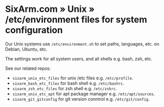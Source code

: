 # SixArm.com » Unix » <br> /etc/environment files for system configuration

Our Unix systems use `/etc/environment.sh` to set paths, languages, etc. on Debian, Ubuntu, etc.

The settings work for all system users, and all shells e.g. bash, zsh, etc.

See our related repos:

  * `sixarm_unix_etc_files` for unix /etc files e.g. `/etc/profile`.
  * `sixarm_bash_etc_files` for bash shell e.g. `/etc/bashrc`.
  * `sixarm_zsh_etc_files` for zsh shell e.g. `/etc/zshrc`.
  * `sixarm_unix_etc_apt` for apt package manager e.g. `/etc/apt/sources`.
  * `sixarm_git_gitconfig` for git version conntrol e.g. `/etc/git/config`.
